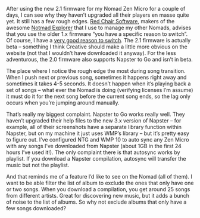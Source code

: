After using the new 2.1 firmware for my Nomad Zen Micro for a couple of
days, I can see why they haven’t upgraded all their players en masse
quite yet. It still has a few rough edges. [Red Chair
Software](http://www.redchairsoftware.com/), makers of the awesome
[Notmad Explorer](http://www.redchairsoftware.com/notmad/) that I use to
manage my other Nomads, advises that you use the older 1.x firmware “you
have a specific reason to switch”. Of course, I have a [very good reason
to switch](http://www.napster.com/ntg.html). The 2.1 firmware is
actually beta – something I think Creative should make a little more
obvious on the website (not that I wouldn’t have downloaded it anyway).
For the less adventurous, the 2.0 firmware also supports Napster to Go
and isn’t in beta.

The place where I notice the rough edge the most during song transition.
When I push next or previous song, sometimes it happens right away and
sometimes it takes 4-5 seconds. It doesn’t happen when it’s playing back
a set of songs – what ever the Nomad is doing (verifying licenses I’m
assume) it must do it for the next song before the current song ends, so
the lag only occurs when you’re jumping around manually.

That’s really my biggest complaint. Napster to Go works really well.
They haven’t upgraded their help files to the new 3.x version of Napster
– for example, all of their screenshots have a separate library function
within Napster, but on my machine it just uses WMP’s library – but it’s
pretty easy to figure out. I’ve configured NTG and WMP 10 to auto sync
any Zen Micro with any songs I’ve downloaded from Napster (about 1GB in
the first 24 hours I’ve used it!). The only complaint there is that
autosync works by playlist. If you download a Napster compilation,
autosync will transfer the music but not the playlist.

And that reminds me of a feature I’d like to see on the Nomad (all of
them). I want to be able filter the list of album to exclude the ones
that only have one or two songs. When you download a compilation, you
get around 25 songs from different artists. Great for discovering new
music, but it adds a bunch of noise to the list of albums. So why not
exclude albums that only have a few songs downloaded?

